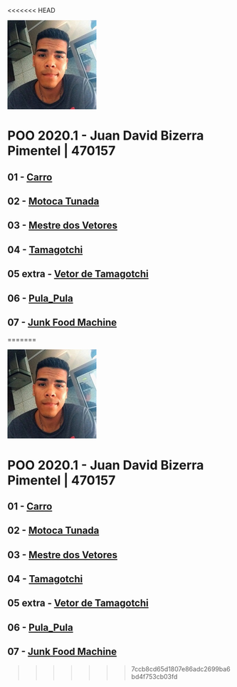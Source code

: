 <<<<<<< HEAD

<img src="foto.jpg" width="200">


# POO 2020.1 - Juan David Bizerra Pimentel | 470157

## 01 - [Carro](Atividades/Carro)

## 02 - [Motoca Tunada](Atividades/Motoca)

## 03 - [Mestre dos Vetores](Atividades/Mestre_Dos_Vetores)

## 04 - [Tamagotchi](Atividades/Tamagotchi)

## 05 extra - [Vetor de Tamagotchi](Atividades/Vetor_de_Tamagotchi)

## 06 - [Pula_Pula](Atividades/Pula_Pula)

## 07 - [Junk Food Machine](Atividades/Junk-food-machine)
=======

<img src="foto.jpg" width="200">


# POO 2020.1 - Juan David Bizerra Pimentel | 470157

## 01 - [Carro](Atividades/Carro)

## 02 - [Motoca Tunada](Atividades/Motoca)

## 03 - [Mestre dos Vetores](Atividades/Mestre_Dos_Vetores)

## 04 - [Tamagotchi](Atividades/Tamagotchi)

## 05 extra - [Vetor de Tamagotchi](Atividades/Vetor_de_Tamagotchi)

## 06 - [Pula_Pula](Atividades/Pula_Pula)

## 07 - [Junk Food Machine](Atividades/Junk-food-machine)
>>>>>>> 7ccb8cd65d1807e86adc2699ba6bd4f753cb03fd
